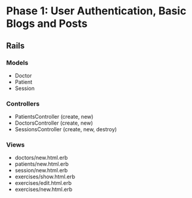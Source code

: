 # Phase 1: User Authentication, Basic Blogs and Posts

## Rails
### Models
* Doctor
* Patient
* Session

### Controllers
* PatientsController (create, new)
* DoctorsController (create, new)
* SessionsController (create, new, destroy)

### Views
* doctors/new.html.erb
* patients/new.html.erb
* session/new.html.erb
* exercises/show.html.erb
* exercises/edit.html.erb
* exercises/new.html.erb

